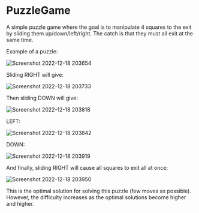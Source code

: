 # PuzzleGame
A simple puzzle game where the goal is to manipulate 4 squares to the exit by sliding them up/down/left/right. The catch is that they must all exit at the same time.

Example of a puzzle:

![Screenshot 2022-12-18 203654](https://user-images.githubusercontent.com/40243966/208331842-025053a6-f5a6-400c-a831-bd5ba0431aa1.png)


Sliding RIGHT will give:

![Screenshot 2022-12-18 203733](https://user-images.githubusercontent.com/40243966/208332036-2bbda6b3-7201-466e-afd4-be16c49593b3.png)


Then sliding DOWN will give:

![Screenshot 2022-12-18 203818](https://user-images.githubusercontent.com/40243966/208332116-e31fc0ad-0f62-4beb-9809-bb02b2499506.png)


LEFT:

![Screenshot 2022-12-18 203842](https://user-images.githubusercontent.com/40243966/208332143-1e42aa16-7edc-4b1a-b033-3272f2599b36.png)


DOWN:

![Screenshot 2022-12-18 203919](https://user-images.githubusercontent.com/40243966/208332162-dc525440-03a2-4af1-9938-e67054fca294.png)


And finally, sliding RIGHT will cause all squares to exit all at once:

![Screenshot 2022-12-18 203950](https://user-images.githubusercontent.com/40243966/208332191-fed61f37-9270-4b76-98b9-ec31e99ded9c.png)


This is the optimal solution for solving this puzzle (few moves as possible). However, the difficulty increases as the optimal solutions become higher and higher.
